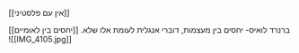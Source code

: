 [[אין עם פלסטיני]]

ברנרד לואיס- יחסים בין מעצמות, דוברי אנגלית לעומת אלו שלא.
[[יחסים בין לאומיים]]
![[IMG_4105.jpg]]
